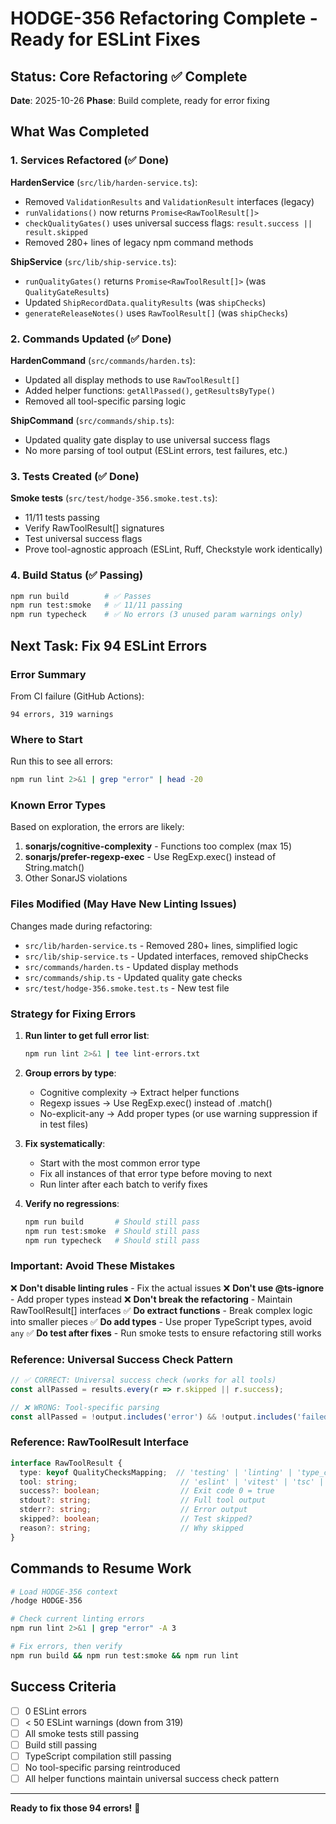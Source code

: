 # HODGE-356 Refactoring Complete - Ready for ESLint Fixes

## Status: Core Refactoring ✅ Complete

**Date**: 2025-10-26
**Phase**: Build complete, ready for error fixing

## What Was Completed

### 1. Services Refactored (✅ Done)

**HardenService** (`src/lib/harden-service.ts`):
- Removed `ValidationResults` and `ValidationResult` interfaces (legacy)
- `runValidations()` now returns `Promise<RawToolResult[]>`
- `checkQualityGates()` uses universal success flags: `result.success || result.skipped`
- Removed 280+ lines of legacy npm command methods

**ShipService** (`src/lib/ship-service.ts`):
- `runQualityGates()` returns `Promise<RawToolResult[]>` (was `QualityGateResults`)
- Updated `ShipRecordData.qualityResults` (was `shipChecks`)
- `generateReleaseNotes()` uses `RawToolResult[]` (was `shipChecks`)

### 2. Commands Updated (✅ Done)

**HardenCommand** (`src/commands/harden.ts`):
- Updated all display methods to use `RawToolResult[]`
- Added helper functions: `getAllPassed()`, `getResultsByType()`
- Removed all tool-specific parsing logic

**ShipCommand** (`src/commands/ship.ts`):
- Updated quality gate display to use universal success flags
- No more parsing of tool output (ESLint errors, test failures, etc.)

### 3. Tests Created (✅ Done)

**Smoke tests** (`src/test/hodge-356.smoke.test.ts`):
- 11/11 tests passing
- Verify RawToolResult[] signatures
- Test universal success flags
- Prove tool-agnostic approach (ESLint, Ruff, Checkstyle work identically)

### 4. Build Status (✅ Passing)

```bash
npm run build        # ✅ Passes
npm run test:smoke   # ✅ 11/11 passing
npm run typecheck    # ✅ No errors (3 unused param warnings only)
```

## Next Task: Fix 94 ESLint Errors

### Error Summary

From CI failure (GitHub Actions):
```
94 errors, 319 warnings
```

### Where to Start

Run this to see all errors:
```bash
npm run lint 2>&1 | grep "error" | head -20
```

### Known Error Types

Based on exploration, the errors are likely:
1. **sonarjs/cognitive-complexity** - Functions too complex (max 15)
2. **sonarjs/prefer-regexp-exec** - Use RegExp.exec() instead of String.match()
3. Other SonarJS violations

### Files Modified (May Have New Linting Issues)

Changes made during refactoring:
- `src/lib/harden-service.ts` - Removed 280+ lines, simplified logic
- `src/lib/ship-service.ts` - Updated interfaces, removed shipChecks
- `src/commands/harden.ts` - Updated display methods
- `src/commands/ship.ts` - Updated quality gate checks
- `src/test/hodge-356.smoke.test.ts` - New test file

### Strategy for Fixing Errors

1. **Run linter to get full error list**:
   ```bash
   npm run lint 2>&1 | tee lint-errors.txt
   ```

2. **Group errors by type**:
   - Cognitive complexity → Extract helper functions
   - Regexp issues → Use RegExp.exec() instead of .match()
   - No-explicit-any → Add proper types (or use warning suppression if in test files)

3. **Fix systematically**:
   - Start with the most common error type
   - Fix all instances of that error type before moving to next
   - Run linter after each batch to verify fixes

4. **Verify no regressions**:
   ```bash
   npm run build       # Should still pass
   npm run test:smoke  # Should still pass
   npm run typecheck   # Should still pass
   ```

### Important: Avoid These Mistakes

❌ **Don't disable linting rules** - Fix the actual issues
❌ **Don't use @ts-ignore** - Add proper types instead
❌ **Don't break the refactoring** - Maintain RawToolResult[] interfaces
✅ **Do extract functions** - Break complex logic into smaller pieces
✅ **Do add types** - Use proper TypeScript types, avoid `any`
✅ **Do test after fixes** - Run smoke tests to ensure refactoring still works

### Reference: Universal Success Check Pattern

```typescript
// ✅ CORRECT: Universal success check (works for all tools)
const allPassed = results.every(r => r.skipped || r.success);

// ❌ WRONG: Tool-specific parsing
const allPassed = !output.includes('error') && !output.includes('failed');
```

### Reference: RawToolResult Interface

```typescript
interface RawToolResult {
  type: keyof QualityChecksMapping;  // 'testing' | 'linting' | 'type_checking' | ...
  tool: string;                       // 'eslint' | 'vitest' | 'tsc' | ...
  success?: boolean;                  // Exit code 0 = true
  stdout?: string;                    // Full tool output
  stderr?: string;                    // Error output
  skipped?: boolean;                  // Test skipped?
  reason?: string;                    // Why skipped
}
```

## Commands to Resume Work

```bash
# Load HODGE-356 context
/hodge HODGE-356

# Check current linting errors
npm run lint 2>&1 | grep "error" -A 3

# Fix errors, then verify
npm run build && npm run test:smoke && npm run lint
```

## Success Criteria

- [ ] 0 ESLint errors
- [ ] < 50 ESLint warnings (down from 319)
- [ ] All smoke tests still passing
- [ ] Build still passing
- [ ] TypeScript compilation still passing
- [ ] No tool-specific parsing reintroduced
- [ ] All helper functions maintain universal success check pattern

---

**Ready to fix those 94 errors!** 🚀
